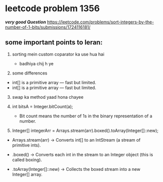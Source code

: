 # leetcode problem 1356
***very good Question*** 
 https://leetcode.com/problems/sort-integers-by-the-number-of-1-bits/submissions/1724116181/

## some important points to leran:
1. sorting mein custom coparator ka use hua hai 
     - badhiya chij h ye

2. some differences
  - int[] is a primitive array — fast but limited. 
  - int[] is a primitive array — fast but limited.

3.  swap ka method yaad hona chayee

4. int bitsA = Integer.bitCount(a);
   - Bit count means the number of 1s in the binary representation of a number.

5. Integer[] integerArr = Arrays.stream(arr).boxed().toArray(Integer[]::new);
 - Arrays.stream(arr) → Converts int[] to an IntStream (a stream of primitive ints).

- .boxed() → Converts each int in the stream to an Integer object (this is called boxing).

- .toArray(Integer[]::new) → Collects the boxed stream into a new Integer[] array.

